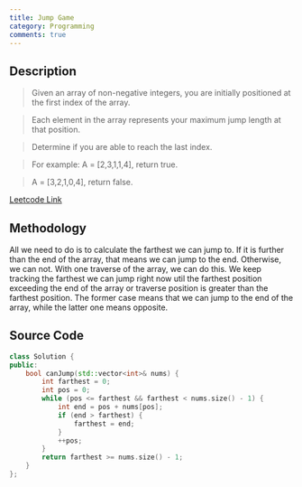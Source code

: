 ```yaml
---
title: Jump Game
category: Programming
comments: true
---
```

## Description
>Given an array of non-negative integers, you are initially positioned at the first index of the array.

>Each element in the array represents your maximum jump length at that position.

>Determine if you are able to reach the last index.

>For example:
A = [2,3,1,1,4], return true.

>A = [3,2,1,0,4], return false.

[Leetcode Link](https://leetcode.com/problems/jump-game/#/description)

## Methodology
All we need to do is to calculate the farthest we can jump to. If it is further than the end of the array, that means we can jump to the end. Otherwise, we can not. With one traverse of the array, we can do this. We keep tracking the farthest we can jump right now util the farthest position exceeding the end of the array or traverse position is greater than the farthest position. The former case means that we can jump to the end of the array, while the latter one means opposite.

## Source Code
```C++
class Solution {
public:
    bool canJump(std::vector<int>& nums) {
        int farthest = 0;
        int pos = 0;
        while (pos <= farthest && farthest < nums.size() - 1) {
            int end = pos + nums[pos];
            if (end > farthest) {
                farthest = end;
            }
            ++pos;
        }
        return farthest >= nums.size() - 1;
    }
};
```
